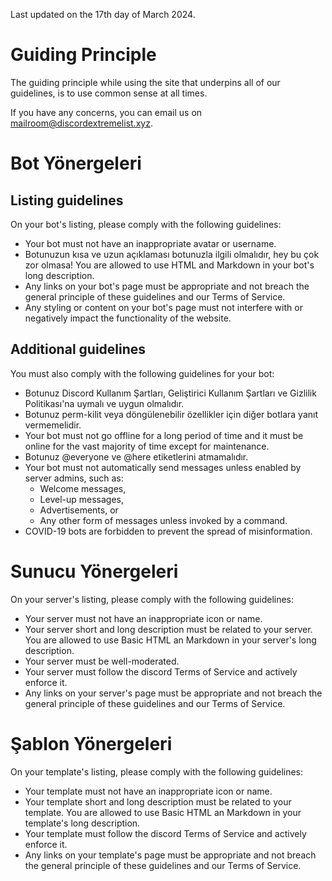 Last updated on the 17th day of March 2024.

# Guiding Principle

The guiding principle while using the site that underpins all of our guidelines, is to use common sense at all times.

If you have any concerns, you can email us on [mailroom@discordextremelist.xyz](mailto:mailroom@discordextremelist.xyz).

# Bot Yönergeleri

## Listing guidelines

On your bot's listing, please comply with the following guidelines:

- Your bot must not have an inappropriate avatar or username.
- Botunuzun kısa ve uzun açıklaması botunuzla ilgili olmalıdır, hey bu çok zor olmasa! You are allowed to use HTML and Markdown in your bot's long description.
- Any links on your bot's page must be appropriate and not breach the general principle of these guidelines and our Terms of Service.
- Any styling or content on your bot's page must not interfere with or negatively impact the functionality of the website.

## Additional guidelines

You must also comply with the following guidelines for your bot:

- Botunuz Discord Kullanım Şartları, Geliştirici Kullanım Şartları ve Gizlilik Politikası'na uymalı ve uygun olmalıdır.
- Botunuz perm-kilit veya döngülenebilir özellikler için diğer botlara yanıt vermemelidir.
- Your bot must not go offline for a long period of time and it must be online for the vast majority of time except for maintenance.
- Botunuz @everyone ve @here etiketlerini atmamalıdır.
- Your bot must not automatically send messages unless enabled by server admins, such as:
  - Welcome messages,
  - Level-up messages,
  - Advertisements, or
  - Any other form of messages unless invoked by a command.
- COVID-19 bots are forbidden to prevent the spread of misinformation.

# Sunucu Yönergeleri

On your server's listing, please comply with the following guidelines:

- Your server must not have an inappropriate icon or name.
- Your server short and long description must be related to your server. You are allowed to use Basic HTML an Markdown in your server's long description.
- Your server must be well-moderated.
- Your server must follow the discord Terms of Service and actively enforce it.
- Any links on your server's page must be appropriate and not breach the general principle of these guidelines and our Terms of Service.

# Şablon Yönergeleri

On your template's listing, please comply with the following guidelines:

- Your template must not have an inappropriate icon or name.
- Your template short and long description must be related to your template. You are allowed to use Basic HTML an Markdown in your template's long description.
- Your template must follow the discord Terms of Service and actively enforce it.
- Any links on your template's page must be appropriate and not breach the general principle of these guidelines and our Terms of Service.
